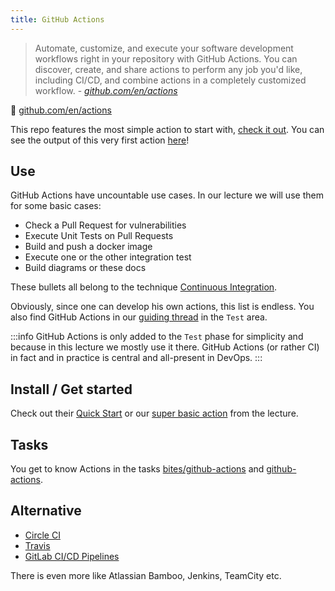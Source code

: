 ```yaml
---
title: GitHub Actions
---
```


> Automate, customize, and execute your software development workflows right in your repository with GitHub Actions. You can discover, create, and share actions to perform any job you'd like, including CI/CD, and combine actions in a completely customized workflow. - *[github.com/en/actions](https://docs.github.com/en/actions)*

🔗 [github.com/en/actions](https://docs.github.com/en/actions)

This repo features the most simple action to start with, [check it out](https://github.com/nds-swe/swdt/blob/main/.github/workflows/example-action_push.yml). You can see the output of this very first action [here](https://github.com/nds-swe/swdt/actions/runs/736246719)!

## Use

GitHub Actions have uncountable use cases. In our lecture we will use them for some basic cases:

- Check a Pull Request for vulnerabilities
- Execute Unit Tests on Pull Requests
- Build and push a docker image
- Execute one or the other integration test
- Build diagrams or these docs

These bullets all belong to the technique [Continuous Integration](/docs/techniques/continuous-integration).

Obviously, since one can develop his own actions, this list is endless. You also find GitHub Actions in our [guiding thread](/docs/guiding-thread) in the `Test` area.

:::info
GitHub Actions is only added to the `Test` phase for simplicity and because in this lecture we mostly use it there. GitHub Actions (or rather CI) in fact and in practice is central and all-present in DevOps.
:::

## Install / Get started
Check out their [Quick Start](https://docs.github.com/en/actions/quickstart) or our [super basic action](https://github.com/nds-swe/swdt/blob/main/.github/workflows/example-action_push.yml) from the lecture.

## Tasks
You get to know Actions in the tasks [bites/github-actions](/docs/tasks/bites/github-actions) and [github-actions](/docs/tasks/github-actions).

## Alternative

- [Circle CI](https://circleci.com/)
- [Travis](https://travis-ci.org/)
- [GitLab CI/CD Pipelines](https://docs.gitlab.com/ee/ci/pipelines/)

There is even more like Atlassian Bamboo, Jenkins, TeamCity etc.
